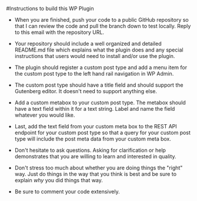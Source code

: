 #Instructions to build this WP Plugin

- When you are finished, push your code to a public GitHub repository so that I can review the code and pull the branch down to test locally. Reply to this email with the repository URL. 
- Your repository should include a well organized and detailed README.md file which explains what the plugin does and any special instructions that users would need to install and/or use the plugin.
- The plugin should register a custom post type and add a menu item for the custom post type to the left hand rail navigation in WP Admin.
- The custom post type should have a title field and should support the Gutenberg editor. It doesn't need to support anything else.
- Add a custom metabox to your custom post type. The metabox should have a text field within it for a text string. Label and name the field whatever you would like.
- Last, add the text field from your custom meta box to the REST API endpoint for your custom post type so that a query for your custom post type will include the post meta data from your custom meta box.


- Don't hesitate to ask questions. Asking for clarification or help demonstrates that you are willing to learn and interested in quality. 
- Don't stress too much about whether you are doing things the "right" way. Just do things in the way that you think is best and be sure to explain *why* you did things that way. 
- Be sure to comment your code extensively.